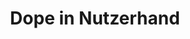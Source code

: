 ---
layout: blog
category: blog
title: Dope in Nutzerhand
summary: 
image: dopeinnutzerhand.png
tags: [Sucht]
---